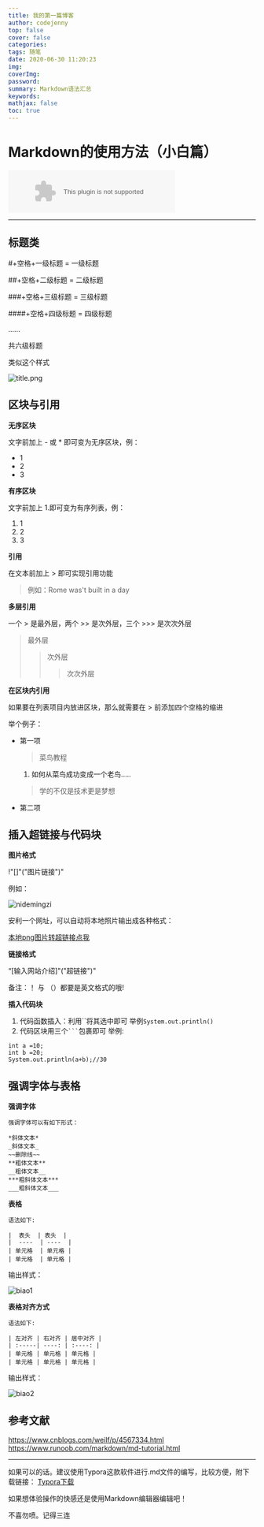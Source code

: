 ```yaml
---
title: 我的第一篇博客 
author: codejenny
top: false
cover: false
categories: 
tags: 随笔
date: 2020-06-30 11:20:23 
img:
coverImg:
password:
summary: Markdown语法汇总
keywords:
mathjax: false
toc: true
---
```


# Markdown的使用方法（小白篇）


<embed src="//music.163.com/style/swf/widget.swf?sid=458217431&type=2&auto=0&width=320&height=66" width="340" height="86"  allowNetworking="all"></embed>

---

## 标题类
#+空格+一级标题 = 一级标题

##+空格+二级标题 = 二级标题

###+空格+三级标题 = 三级标题

####+空格+四级标题 = 四级标题

......

共六级标题

类似这个样式

![title.png](https://i.loli.net/2020/06/18/PKVDBh2cosW3N9g.png)
## 区块与引用

**无序区块**

文字前加上 - 或 * 即可变为无序区块，例：
- 1
- 2
- 3

**有序区块**

文字前加上 1.即可变为有序列表，例：
1. 1
2. 2
3. 3

**引用**

在文本前加上 > 即可实现引用功能
> 例如：Rome was't built in a day

**多层引用**

一个 > 是最外层，两个 >> 是次外层，三个 >>> 是次次外层
> 最外层
> > 次外层
> >
> > > 次次外层

**在区块内引用**

如果要在列表项目内放进区块，那么就需要在 > 前添加四个空格的缩进

举个例子：
* 第一项
    > 菜鸟教程
    1. 如何从菜鸟成功变成一个老鸟.....

    > 学的不仅是技术更是梦想
* 第二项

## 插入超链接与代码块

**图片格式**

!"[]"("图片链接")"

例如：

![nidemingzi](https://ss3.bdstatic.com/70cFv8Sh_Q1YnxGkpoWK1HF6hhy/it/u=2493015871,2263103202&fm=26&gp=0.jpg)

安利一个网址，可以自动将本地照片输出成各种格式：

[本地png图片转超链接点我](https://sm.ms/)

**链接格式**

“[输入网站介绍]"("超链接")"

备注：！ 与 （）都要是英文格式的哦!

**插入代码块**

1. 代码函数插入：利用``将其选中即可
举例`System.out.println()`
2. 代码区块用三个` ``` `包裹即可
举例:
```javaEE
int a =10;
int b =20;
System.out.println(a+b);//30
```
## 强调字体与表格
**强调字体**
```
强调字体可以有如下形式：

*斜体文本*
_斜体文本_
~~删除线~~
**粗体文本**
__粗体文本__
***粗斜体文本***
___粗斜体文本___
```
**表格**
```
语法如下:

|  表头  | 表头  |
|  ----  | ----  |
| 单元格  | 单元格 |
| 单元格  | 单元格 |
```
输出样式：

![biao1](https://www.runoob.com/wp-content/uploads/2019/03/23EACC50-38E0-4284-B99A-6BC22E284BAC.jpg)

**表格对齐方式**
```
语法如下:

| 左对齐 | 右对齐 | 居中对齐 |
| :-----| ----: | :----: |
| 单元格 | 单元格 | 单元格 |
| 单元格 | 单元格 | 单元格 |
```
输出样式：

![biao2](https://www.runoob.com/wp-content/uploads/2019/03/87DE9D5C-44FB-4693-8735-194D3779EC3E.jpg)

## 参考文献
https://www.cnblogs.com/weilf/p/4567334.html
https://www.runoob.com/markdown/md-tutorial.html

---
如果可以的话。建议使用Typora这款软件进行.md文件的编写，比较方便，附下载链接：
[Typora下载](https://www.typora.io/#windows)

如果想体验操作的快感还是使用Markdown编辑器编辑吧！

不喜勿喷。记得三连


